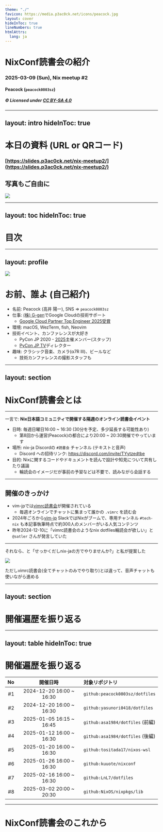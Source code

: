 ```yaml
---
theme: "./"
favicon: https://media.p3ac0ck.net/icons/peacock.jpg
layout: cover
hideInToc: true
lineNumbers: true
htmlAttrs:
  lang: ja
---
```


# NixConf読書会の紹介

### 2025-03-09 (Sun), Nix meetup #2

#### Peacock (`peacock0803sz`)

##### © Licensed under [CC BY-SA 4.0](https://creativecommons.org/licenses/by-sa/4.0/)

---
layout: intro
hideInToc: true
---

# 本日の資料 (URL or QRコード)

### [https://slides.p3ac0ck.net/nix-meetup2/](https://slides.p3ac0ck.net/nix-meetup2/)

## 写真もご自由に <twemoji-camera />

<img src="/qrcode.svg" />

---
layout: toc
hideInToc: true
---

# 目次

<Toc maxDepth="2" columns="2"/>

---
layout: profile
---

<img src="https://media.p3ac0ck.net/icons/PyConAPAC2023.jpg" />

# お前、誰よ (自己紹介)

- 名前: Peacock (高井 陽一), SNS => `peacock0803sz`
- 仕事: [(株) G-gen](https://g-gen.co.jp/)でGoogle Cloudの技術サポート
    - [Google Cloud Partner Top Engineer 2025受賞](https://g-gen.co.jp/news/pte_2025.html)
- 環境: macOS, WezTerm, fish, Neovim
- 技術イベント、カンファレンスが大好き
    - PyCon JP 2020 - [2025](https://2025.pycon.jp/)主催メンバー(スタッフ)
    - [PyCon JP TV](https://tv.pycon.jp)ディレクター
- 趣味: クラシック音楽、カメラ(α7R III)、ビールなど
    - 技術カンファレンスの撮影スタッフも

---
layout: section
---

# NixConf読書会とは

---

一言で: **Nix日本語コミュニティで開催する隔週のオンライン読書会イベント**

- 日時: 毎週日曜日16:00 ~ 16:30 (30分を予定、多少延長する可能性あり)
    - 第8回から運営(Peacock)の都合により20:00 ~ 20:30開催でやっています
- 場所: nix-ja Discordの `#読書会` チャンネル (テキストと音声)
    - Discord への招待リンク: https://discord.com/invite/TYytzedtbe
- 目的: Nixに関するコードやドキュメントを読んで設計や知見について共有したり議論
    - 輪読会のイメージだが事前の予習などは不要で、読みながら会話する

---

## 開催のきっかけ

- vim-jpでは[vimrc読書会](https://vim-jp.org/reading-vimrc/)が開催されている
    - 毎週オンラインでチャットに集まって誰かの `.vimrc` を読む会
- 2024年ごろから[vim-jp](https://vim-jp.org/) SlackではNixがブームで、専用チャンネル `#tech-nix` も本記事執筆時点で約300人のメンバーがいる人気コンテンツ
- 昨年2024-12-10に「vimrc読書会のようなnix dotfiles輪読会が欲しい」と `@satler` さんが発言していた

---

それなら、と「せっかくだしnix-jaの方でやりませんか?」と私が提案した

![](/background.png)

ただしvimrc読書会(全てチャットのみでやり取り)とは違って、音声チャットも使いながら進める

---
layout: section
---

# 開催遍歴を振り返る

---
layout: table
hideInToc: true
---

# 開催遍歴を振り返る

|  No | 開催日時                 | 対象リポジトリ                   |
| --: | :----------------------: | :------------------------------- |
|  #1 | 2024-12-20 16:00 ~ 16:30 | `github:peacock0803sz/dotfiles`  |
|  #2 | 2024-12-20 16:00 ~ 16:30 | `github:yasunori0418/dotfiles`   |
|  #3 | 2025-01-05 16:15 ~ 16:45 | `github:asa1984/dotfiles` (前編) |
|  #4 | 2025-01-12 16:00 ~ 16:30 | `github:asa1984/dotfiles` (後編) |
|  #5 | 2025-01-20 16:00 ~ 16:30 | `github:tositada17/nixos-wsl`    |
|  #6 | 2025-01-26 16:00 ~ 16:30 | `github:kuuote/nixconf`          |
|  #7 | 2025-02-16 16:00 ~ 16:30 | `github:LnL7/dotfiles`           |
|  #8 | 2025-03-02 20:00 ~ 20:30 | `github:NixOS/nixpkgs/lib`       |

---

# NixConf読書会のこれから
